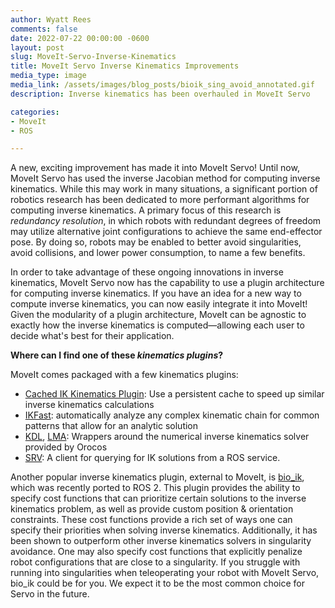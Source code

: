 ```yaml
---
author: Wyatt Rees
comments: false
date: 2022-07-22 00:00:00 -0600
layout: post
slug: MoveIt-Servo-Inverse-Kinematics
title: MoveIt Servo Inverse Kinematics Improvements
media_type: image
media_link: /assets/images/blog_posts/bioik_sing_avoid_annotated.gif
description: Inverse kinematics has been overhauled in MoveIt Servo

categories:
- MoveIt
- ROS

---
```


A new, exciting improvement has made it into MoveIt Servo!
Until now, MoveIt Servo has used the inverse Jacobian method for computing inverse kinematics.
While this may work in many situations, a significant portion of robotics research has been dedicated to more performant algorithms for computing inverse kinematics.
A primary focus of this research is _redundancy resolution_, in which robots with redundant degrees of freedom may utilize alternative joint configurations to achieve the same end-effector pose.
By doing so, robots may be enabled to better avoid singularities, avoid collisions, and lower power consumption, to name a few benefits.

In order to take advantage of these ongoing innovations in inverse kinematics, MoveIt Servo now has the capability to use a plugin architecture for computing inverse kinematics.
If you have an idea for a new way to compute inverse kinematics, you can now easily integrate it into MoveIt!
Given the modularity of a plugin architecture, MoveIt can be agnostic to exactly how the inverse kinematics is computed&mdash;allowing each user to decide what's best for their application.

**Where can I find one of these _kinematics plugins_?**

MoveIt comes packaged with a few kinematics plugins:

* [Cached IK Kinematics Plugin](https://github.com/ros-planning/moveit2/tree/humble/moveit_kinematics/cached_ik_kinematics_plugin): Use a persistent cache to speed up similar inverse kinematics calculations
* [IKFast](https://github.com/ros-planning/moveit2/tree/humble/moveit_kinematics/ikfast_kinematics_plugin): automatically analyze any complex kinematic chain for common patterns that allow for an analytic solution
* [KDL](https://github.com/ros-planning/moveit2/tree/humble/moveit_kinematics/kdl_kinematics_plugin), [LMA](https://github.com/ros-planning/moveit2/tree/humble/moveit_kinematics/lma_kinematics_plugin): Wrappers around the numerical inverse kinematics solver provided by Orocos
* [SRV](https://github.com/ros-planning/moveit2/tree/humble/moveit_kinematics/srv_kinematics_plugin): A client for querying for IK solutions from a ROS service.

Another popular inverse kinematics plugin, external to MoveIt, is [bio_ik](https://github.com/PickNikRobotics/bio_ik), which was recently ported to ROS 2.
This plugin provides the ability to specify cost functions that can prioritize certain solutions to the inverse kinematics problem, as well as provide custom position & orientation constraints.
These cost functions provide a rich set of ways one can specify their priorities when solving inverse kinematics.
Additionally, it has been shown to outperform other inverse kinematics solvers in singularity avoidance.
One may also specify cost functions that explicitly penalize robot configurations that are close to a singularity.
If you struggle with running into singularities when teleoperating your robot with MoveIt Servo, bio_ik could be for you.
We expect it to be the most common choice for Servo in the future.
